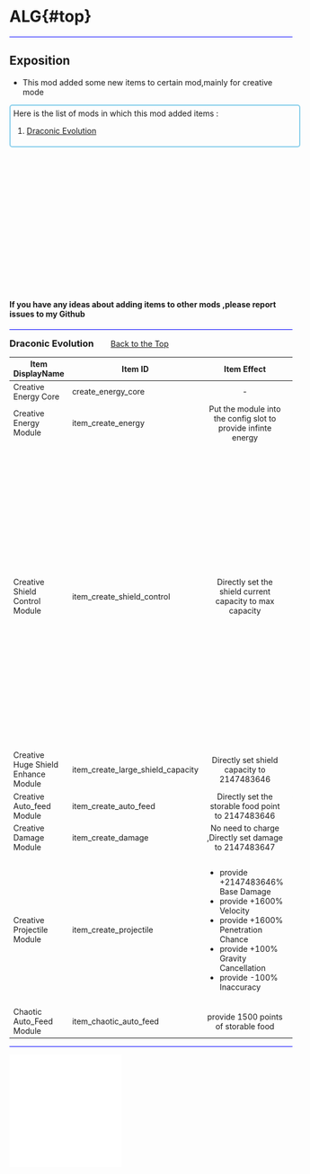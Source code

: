 # ALG{#top}
<hr style="background-color: blue;"/>

## Exposition
+ This mod added some new items to certain mod,mainly for creative mode

<div style="width: 100%; border: 2px solid skyblue; border-radius: 5px; padding: 5px;">
    <span>Here is the list of mods in which this mod added items  :</span>
    <ol>
        <li><a href="#DE">Draconic Evolution</a></li>
    </ol>
</div>


<br/><br/><br/><br/><br/><br/><br/><br/><br/><br/><br/><br/><br/><br/>
#### If you have any ideas about adding items to other mods ,please report issues to my Github
<hr style="background-color: blue;"/>

<!-- 取消换行 -->
<h3 id="DE" style="display:inline; padding-right:30px">Draconic Evolution</h3><a href="#top">Back to the Top</a>
<table style="align-items: center;">
    <thead>
        <tr>
            <th>Item DisplayName</th>
            <th>Item ID</th>
            <th>Item Effect</th>
            <th>Comments</th>
        </tr>
    </thead>
    <tbody> 
        <tr>
            <td>Creative Energy Core </td>
            <td>create_energy_core</td>
            <td align="center">-</td>
            <td align="center">only used in crafting</td>
        </tr>
        <tr>
            <td>Creative Energy Module</td>
            <td>item_create_energy</td>
            <td align="center">Put the module into the config slot to provide infinte energy</td>
            <td align="center">only used in the chaotic items</td>
        </tr>
        <tr>
            <td>Creative Shield Control Module</td>
            <td>item_create_shield_control</td>
            <td align="center">Directly set the shield current capacity to max capacity</td>
            <td align="center">
                <ul>
                    <li>only used in the chaotic items</li>
                    <li>When Creative Energy Core and Creative Huge Shield Enhance Module coexists, the item electric value bar will shake back and forth between 0 and max value about 1-2s</li>
                </ul>
            </td>
        </tr>
        <tr>
            <td>Creative Huge Shield Enhance Module</td>
            <td>item_create_large_shield_capacity</td>
            <td align="center"> Directly set shield capacity to 2147483646</td>
            <td align="center">only used in the chaotic items</td>
        </tr>
        <tr>
            <td>Creative Auto_feed Module</td>
            <td>item_create_auto_feed</td>
            <td align="center">Directly set the storable food point to 2147483646</td>
            <td align="center">only used in the chaotic items</td>
        </tr>
        <tr>
            <td>Creative Damage Module</td>
            <td>item_create_damage</td>
            <td align="center">No need to charge ,Directly set damage to 2147483647</td>
            <td align="center">only used in the chaotic items</td>
        </tr>
        <tr>
            <td>Creative Projectile Module</td>
            <td>item_create_projectile</td>
            <td>
                <ul>
                    <li>provide +2147483646% Base Damage</li>
                    <li>provide +1600% Velocity</li>
                    <li>provide +1600% Penetration Chance</li>
                    <li>provide +100% Gravity Cancellation</li>
                    <li>provide -100% Inaccuracy</li>
                </ul>
            </td>
            <td align="center">
                <ul>
                    <li>only used in the chaotic items</li>
                    <li>No need to charge when the Creative Energy Module exists</li>
                </ul>
            </td>
        </tr>
        <tr>
            <td>Chaotic Auto_Feed Module</td>
            <td>item_chaotic_auto_feed</td>
            <td align="center">provide 1500 points of storable food</td>
            <td align="center">only used in the chaotic items</td>
        </tr>
    </tbody>
</table>

<hr style="background-color: blue;"/>

![](./test.svg)

